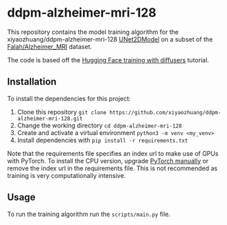 # ddpm-alzheimer-mri-128

This repository contains the model training algorithm for the xiyaozhuang/ddpm-alzheimer-mri-128 [UNet2DModel](https://huggingface.co/docs/diffusers/v0.28.2/en/api/models/unet2d#diffusers.UNet2DModel) on a subset of the [Falah/Alzheimer_MRI](https://huggingface.co/datasets/Falah/Alzheimer_MRI) dataset.

The code is based off the [Hugging Face training with diffusers](https://huggingface.co/docs/diffusers/en/tutorials/basic_training) tutorial.

## Installation

To install the dependencies for this project:

1. Clone this repository `git clone https://github.com/xiyaozhuang/ddpm-alzheimer-mri-128.git`
1. Change the working directory `cd ddpm-alzheimer-mri-128`
1. Create and activate a virtual environment `python3 -m venv <my_venv>`
1. Install dependencies with `pip install -r requirements.txt`

Note that the requirements file specifies an index url to make use of GPUs with PyTorch. To install the CPU version, upgrade [PyTorch manually](https://pytorch.org/get-started/locally/) or remove the index url in the requirements file. This is not recommended as training is very computationally intensive.

## Usage

To run the training algorithm run the `scripts/main.py` file.
